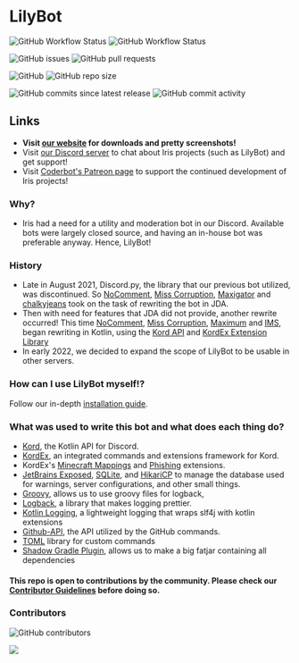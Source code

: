 # LilyBot
![GitHub Workflow Status](https://img.shields.io/github/workflow/status/IrisShaders/LilyBot/Build%20Only?label=Build%20Only) ![GitHub Workflow Status](https://img.shields.io/github/workflow/status/IrisShaders/LilyBot/Build%20&%20Deploy?label=Build%20and%20Deploy)

![GitHub issues](https://img.shields.io/github/issues/IrisShaders/LilyBot?label=Issues)
![GitHub pull requests](https://img.shields.io/github/issues-pr/IrisShaders/LilyBot?label=Pull%20Requests) 

![GitHub](https://img.shields.io/github/license/IrisShaders/LilyBot?label=License) ![GitHub repo size](https://img.shields.io/github/repo-size/IrisShaders/LilyBot?label=Repository%20Size)

![GitHub commits since latest release](https://img.shields.io/github/commits-since/IrisShaders/LilyBot/latest/main?include_prereleases) ![GitHub commit activity](https://img.shields.io/github/commit-activity/w/IrisShaders/LilyBot?label=Commit%20Activity)
## Links
* **Visit [our website](https://irisshaders.net) for downloads and pretty screenshots!**
* Visit [our Discord server](https://discord.gg/jQJnav2jPu) to chat about Iris projects (such as LilyBot) and get support!
* Visit [Coderbot's Patreon page](https://www.patreon.com/coderbot) to support the continued development of Iris projects!

### Why?
* Iris had a need for a utility and moderation bot in our Discord. Available bots were largely closed source, and having an in-house bot was preferable anyway. Hence, LilyBot!

### History
* Late in August 2021, Discord.py, the library that our previous bot utilized, was discontinued. So [NoComment](https://github.com/NoComment1105), [Miss Corruption](https://github.com/Miss-Corruption), [Maxigator](https://github.com/Maxigator) and [chalkyjeans](https://github.com/chalkyjeans) took on the task of rewriting the bot in JDA.
* Then with need for features that JDA did not provide, another rewrite occurred! This time [NoComment](https://github.com/NoComment1105), [Miss Corruption](https://github.com/Miss-Corruption), [Maximum](https://github.com/maximumpower55) and [IMS](https://github.com/IMS212), began rewriting in Kotlin, using the [Kord API](https://github.com/kordlib/kord) and [KordEx Extension Library](https://github.com/Kord-Extensions/kord-extensions)
* In early 2022, we decided to expand the scope of LilyBot to be usable in other servers.

### How can I use LilyBot myself!?
Follow our in-depth [installation guide](https://github.com/IrisShaders/LilyBot/blob/main/docs/installation-guide.md).

### What was used to write this bot and what does each thing do?
* [Kord](https://github.com/kordlib/kord), the Kotlin API for Discord.
* [KordEx](https://github.com/Kord-Extensions/kord-extensions), an integrated commands and extensions framework for Kord. 
* KordEx's [Minecraft Mappings](https://github.com/Kord-Extensions/ext-mappings) and [Phishing](https://github.com/Kord-Extensions/kord-extensions/tree/develop/extra-modules/extra-phishing) extensions.
* [JetBrains Exposed](https://github.com/JetBrains/Exposed), [SQLite](https://github.com/xerial/sqlite-jdbc), and [HikariCP](https://github.com/brettwooldridge/HikariCP) to manage the database used for warnings, server configurations, and other small things.
* [Groovy](https://www.groovy-lang.org/), allows us to use groovy files for logback, 
* [Logback](https://github.com/qos-ch/logback), a library that makes logging prettier.
* [Kotlin Logging](https://github.com/MicroUtils/kotlin-logging), a lightweight logging that wraps slf4j with kotlin extensions
* [Github-API](https://github.com/hub4j/github-api), the API utilized by the GitHub commands. 
* [TOML](https://github.com/Jezza/toml) library for custom commands 
* [Shadow Gradle Plugin](https://github.com/johnrengelman/shadow), allows us to make a big fatjar containing all dependencies

#### This repo is open to contributions by the community. Please check our [Contributor Guidelines](https://github.com/IrisShaders/LilyBot/blob/main/CONTRIBUTING.md) before doing so. 

### Contributors
![GitHub contributors](https://img.shields.io/github/contributors/IrisShaders/LilyBot?label=Total%20Contributors)

<a href="https://github.com/IrisShaders/LilyBot/graphs/contributors">
  <img src="https://contrib.rocks/image?repo=IrisShaders/LilyBot" />
</a>
